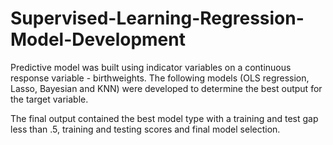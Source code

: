# Supervised-Learning-Regression-Model-Development
Predictive model was built using indicator variables on a continuous response variable - birthweights. The following models (OLS regression, Lasso, Bayesian and KNN) were developed to determine the best output for the target variable.

The final output contained the best model type with a training and test gap less than .5, training and testing scores and final model selection.
